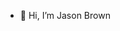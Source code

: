- 👋 Hi, I’m Jason Brown



<!---
superbunker/superbunker is a ✨ special ✨ repository because its `README.md` (this file) appears on your GitHub profile.
You can click the Preview link to take a look at your changes.
--->
